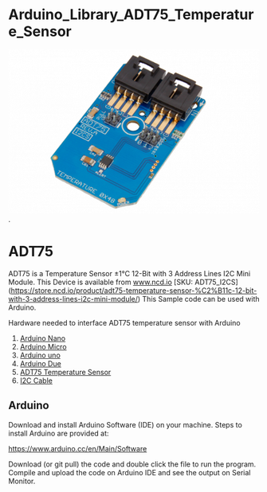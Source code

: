 # Arduino_Library_ADT75_Temperature_Sensor

[![ADT75](ADT75_I2C.png)](https://store.ncd.io/product/adt75-temperature-sensor-%C2%B11c-12-bit-with-3-address-lines-i2c-mini-module/).

# ADT75
ADT75 is a Temperature Sensor ±1°C 12-Bit with 3 Address Lines I2C Mini Module.
This Device is available from www.ncd.io [SKU: ADT75_I2CS]
(https://store.ncd.io/product/adt75-temperature-sensor-%C2%B11c-12-bit-with-3-address-lines-i2c-mini-module/)
This Sample code can be used with Arduino.

Hardware needed to interface ADT75 temperature sensor with Arduino
1. <a href="https://store.ncd.io/product/i2c-shield-for-arduino-nano/">Arduino Nano</a>
2. <a href="https://store.ncd.io/product/i2c-shield-for-arduino-micro-with-i2c-expansion-port/">Arduino Micro</a>
3. <a href="https://store.ncd.io/product/i2c-shield-for-arduino-uno/">Arduino uno</a>
4. <a href="https://store.ncd.io/product/dual-i2c-shield-for-arduino-due-with-modular-communications-interface/">Arduino Due</a>
5. <a href="https://store.ncd.io/product/adt75-temperature-sensor-%C2%B11c-12-bit-with-3-address-lines-i2c-mini-module/">ADT75 Temperature Sensor </a>
6. <a href="https://store.ncd.io/product/i%C2%B2c-cable/">I2C Cable</a>

## Arduino
Download and install Arduino Software (IDE) on your machine. Steps to install Arduino are provided at:

https://www.arduino.cc/en/Main/Software

Download (or git pull) the code and double click the file to run the program.
Compile and upload the code on Arduino IDE and see the output on Serial Monitor.
